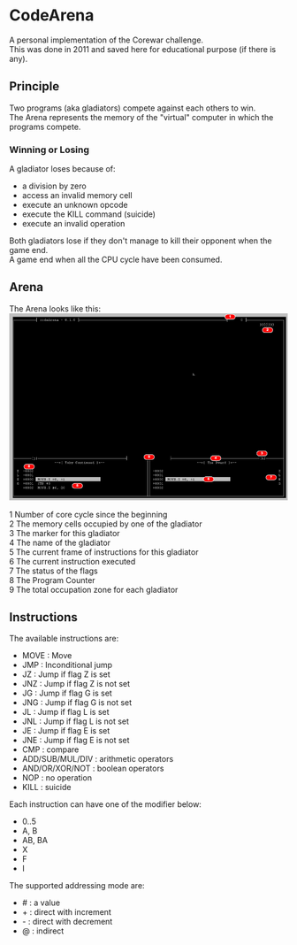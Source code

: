 # CodeArena

A personal implementation of the Corewar challenge.  
This was done in 2011 and saved here for educational purpose (if there is any).

## Principle

Two programs (aka gladiators) compete against each others to win.  
The Arena represents the memory of the "virtual" computer in which the programs compete.

### Winning or Losing

A gladiator loses because of:

- a division by zero
- access an invalid memory cell
- execute an unknown opcode
- execute the KILL command (suicide)
- execute an invalid operation

Both gladiators lose if they don't manage to kill their opponent when the game end.  
A game end when all the CPU cycle have been consumed.

## Arena

The Arena looks like this:
![arena](./codeArena-layout.png)

1 Number of core cycle since the beginning  
2 The memory cells occupied by one of the gladiator  
3 The marker for this gladiator  
4 The name of the gladiator  
5 The current frame of instructions for this gladiator  
6 The current instruction executed  
7 The status of the flags  
8 The Program Counter  
9 The total occupation zone for each gladiator  

## Instructions

The available instructions are:

- MOVE : Move 
- JMP : Inconditional jump
- JZ : Jump if flag Z is set
- JNZ : Jump if flag Z is not set
- JG : Jump if flag G is set
- JNG : Jump if flag G is not set
- JL : Jump if flag L is set
- JNL : Jump if flag L is not set
- JE : Jump if flag E is set
- JNE : Jump if flag E is not set
- CMP : compare 
- ADD/SUB/MUL/DIV : arithmetic operators
- AND/OR/XOR/NOT : boolean operators
- NOP : no operation
- KILL : suicide

Each instruction can have one of the modifier below:

- 0..5
- A, B
- AB, BA
- X
- F
- I

The supported addressing mode are:

- \# : a value
- \+ : direct with increment
- \- : direct with decrement
- \@ : indirect


